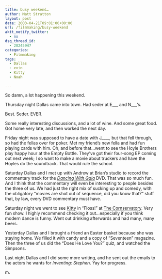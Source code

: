 ```yaml
---
title: busy weekend…
author: Matt Stratton
layout: post
date: 2003-04-21T09:01:00+00:00
url: /filmmaking/busy-weekend
aktt_notify_twitter:
  - no
dsq_thread_id:
  - 28245947
categories:
  - Filmmaking
tags:
  - Dallas
  - evin
  - Kitty
  - Noah

---
```

So damn, a lot happening this weekend.

Thursday night Dallas came into town. Had seder at E\___ and N\___&#8217;s.

Best. Seder. EVER.

Some really interesting discussions, and a lot of wine. And some great food. Got home very late, and then worked the next day.

Friday night was supposed to have a date with J\____, but that fell through, so had the fellas over for poker. Met my friend&#8217;s new fella and had fun playing cards with him. Oh, and before that&#8230;went to see the Hoyle Brothers play happy hour at the Empty Bottle. They&#8217;ve got their four-song EP coming out next week; I so want to make a movie about truckers and have the Hoyles do the soundtrack. That would rule the school.

Saturday Dallas and I met up with Andrew at Brian&#8217;s studio to record the commentary track for the [_Dancing With Gaia_][1] DVD. That was so much fun. And I think that the commentary will even be interesting to people besides the three of us. We had just the right mix of sucking up and comedy, with the obligatory &#8220;movies are shot out of sequence, did you know that?&#8221; stuff that, by law, every DVD commentary must have.

Saturday night we went to see [Kitty][2] in &#8220;Floss!&#8221; at [The Cornservatory][3]. Very fun show. I highly recommend checking it out&#8230;especially if you think modern dance is funny. Went out drinking afterwards and had many, many beers.

Yesterday Dallas and I brought a friend an Easter basket because she was staying home. We filled it with candy and a copy of &#8220;Seventeen&#8221; magazine. Then the three of us did the &#8220;Does He Love You?&#8221; quiz, and watched the Simpsons.

Last night Dallas and I did some more writing, and he sent out the emails to the actors he wants for _Inventing: Stephen_. Yay for progress.

m.

 [1]: https://www.dancingwithgaia.com
 [2]: https://dailykitty.blogspot.com/
 [3]: https://www.cornservatory.org